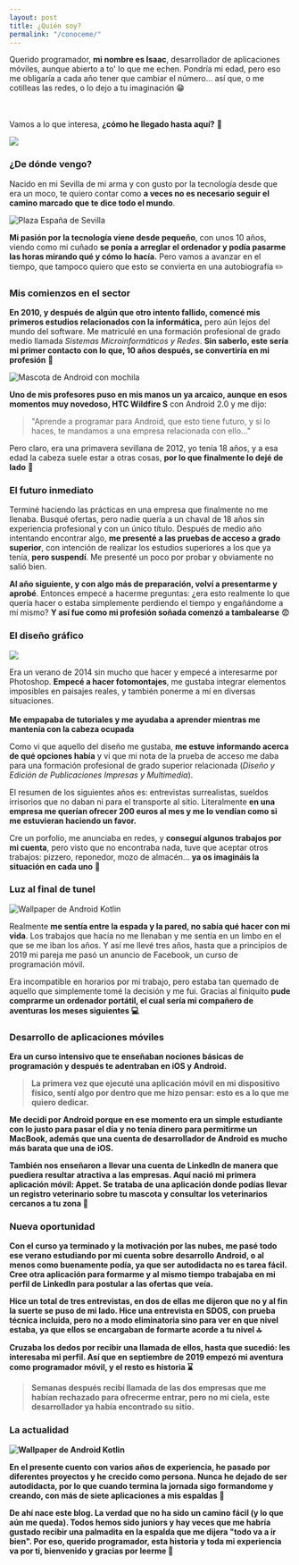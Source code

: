 ```yaml
---
layout: post
title: ¿Quién soy?
permalink: "/conoceme/"
---
```


<div class="row">
  <div class="col-md-6"><p>Querido programador, <strong>mi nombre es Isaac</strong>, desarrollador de aplicaciones móviles, aunque abierto a to' lo que me echen. 
  Pondría mi edad, pero eso me obligaría a cada año tener que cambiar el número... así que, o me cotilleas las redes, o lo dejo a tu imaginación 😁 
  
  <br><br> Vamos a lo que interesa, <strong>¿cómo he llegado hasta aquí?</strong> 🤔</p></div>

  <div class="col-md-6"><img src="/assets/images/isaac.webp" /></div>

</div>

### ¿De dónde vengo?

Nacido en mi Sevilla de mi arma y con gusto por la tecnología desde que era un moco, te quiero contar como <strong>a veces no es necesario seguir el camino marcado
que te dice todo el mundo</strong>.

![Plaza España de Sevilla](/assets/images/about_assets/seville.webp)

<strong>Mi pasión por la tecnología viene desde pequeño</strong>, con unos 10 años, viendo como mi cuñado <strong>se ponía a arreglar el ordenador y podía pasarme
las horas mirando qué y cómo lo hacía.</strong> Pero vamos a avanzar en el tiempo, que tampoco quiero que esto se convierta en una autobiografía ✏️

### Mis comienzos en el sector

<strong>En 2010, y después de algún que otro intento fallido, comencé mis primeros estudios relacionados con la informática,</strong> pero aún lejos del mundo del
software. Me matriculé en una formación profesional de grado medio llamada <i>Sistemas Microinformáticos y Redes</i>. <strong>Sin saberlo, este sería mi primer
contacto con lo que, 10 años después, se convertiría en mi profesión</strong> 📱

![Mascota de Android con mochila](/assets/images/about_assets/android_developer.webp)

<strong>Uno de mis profesores puso en mis manos un ya arcaico, aunque en esos momentos muy novedoso, HTC Wildfire S</strong> con Android 2.0 y me dijo:

> "Aprende a programar para Android, que esto tiene futuro, y si lo haces, te mandamos a una empresa relacionada con ello..."

Pero claro, era una primavera sevillana de 2012, yo tenía 18 años, y a esa edad la cabeza suele estar a otras cosas, <strong>por lo que finalmente lo dejé de lado</strong> 🤯

### El futuro inmediato

Terminé haciendo las prácticas en una empresa que finalmente no me llenaba. Busqué ofertas, pero nadie quería a un chaval de 18 años sin experiencia profesional y con un
único título. Después de medio año intentando encontrar algo, <strong>me presenté a las pruebas de acceso a grado superior</strong>, con intención de realizar los estudios
superiores a los que ya tenía, <strong>pero suspendí</strong>. Me presenté un poco por probar y obviamente no salió bien.

<strong>Al año siguiente, y con algo más de preparación, volví a presentarme y aprobé</strong>. Entonces empecé a hacerme preguntas: ¿era esto realmente lo que quería
hacer o estaba simplemente perdiendo el tiempo y engañándome a mí mismo? <strong>Y así fue como mi profesión soñada comenzó a tambalearse</strong> 😨

### El diseño gráfico

<div class="row">
  
  <div class="col-md-6 mb-4"><img src="/assets/images/about_assets/teletrabajo.webp" /></div>

  <div class="col-md-6"><p>Era un verano de 2014 sin mucho que hacer y empecé a interesarme por Photoshop. <strong>Empecé a hacer fotomontajes</strong>, me 
  gustaba integrar elementos imposibles en paisajes reales, y también ponerme a mí en diversas situaciones. <br><br><strong>Me empapaba de tutoriales y me ayudaba a 
  aprender mientras me mantenía con la cabeza ocupada</strong></p></div>

</div>

Como vi que aquello del diseño me gustaba, <strong>me estuve informando acerca de qué opciones había</strong> y vi que mi nota de la prueba de acceso me daba
para una formación profesional de grado superior relacionada (<i>Diseño y Edición de Publicaciones Impresas y Multimedia</i>).

El resumen de los siguientes años es: entrevistas surrealistas, sueldos irrisorios que no daban ni para el transporte al sitio. Literalmente <strong>en una
empresa me querían ofrecer 200 euros al mes y me lo vendían como si me estuvieran haciendo un favor.</strong>

Cre un porfolio, me anunciaba en redes, y <strong>conseguí algunos trabajos por mi cuenta</strong>, pero visto que no encontraba nada, tuve que aceptar 
otros trabajos: pizzero, reponedor, mozo de almacén... <strong>ya os imagináis la situación en cada uno</strong> 🍕

### Luz al final de tunel

![Wallpaper de Android Kotlin](/assets/images/about_assets/mobile_development.webp)

Realmente <strong>me sentía entre la espada y la pared, no sabía qué hacer con mi vida</strong>. Los trabajos que hacía no me llenaban y me sentía en un limbo
en el que se me iban los años. Y así me llevé tres años, hasta que a principios de 2019 mi pareja me pasó un anuncio de Facebook, un curso de programación móvil.

Era incompatible en horarios por mi trabajo, pero estaba tan quemado de aquello que simplemente tomé la decisión y me fui. Gracias al finiquito <strong>pude 
comprarme un ordenador portátil, el cual sería mi compañero de aventuras los meses siguientes<strong> 💻

### Desarrollo de aplicaciones móviles

<strong>Era un curso intensivo que te enseñaban nociones básicas de programación y después te adentraban en iOS y Android.</strong>

> La primera vez que ejecuté una aplicación móvil en mi dispositivo físico, sentí algo por dentro que me hizo pensar: esto es a lo que me quiero dedicar.

<strong>Me decidí por Android</strong> porque en ese momento era un simple estudiante con lo justo para pasar el día y no tenía dinero para permitirme un
MacBook, además que una cuenta de desarrollador de Android es mucho más barata que una de iOS.

También nos enseñaron a llevar una cuenta de LinkedIn de manera que puediera resultar atractiva a las empresas. <strong>Aquí nació mi primera aplicación móvil:
Appet.</strong> Se trataba de una aplicación donde podías llevar un registro veterinario sobre tu mascota y consultar los veterinarios cercanos a tu zona 🐹

### Nueva oportunidad

<strong>Con el curso ya terminado y la motivación por las nubes, me pasé todo ese verano estudiando por mi cuenta sobre desarrollo Android</strong>, o al menos como
buenamente podía, ya que ser autodidacta no es tarea fácil. Cree otra aplicación para formarme y al mismo tiempo trabajaba en mi perfil de LinkedIn para postular a las
ofertas que veía.

<strong>Hice un total de tres entrevistas,</strong> en dos de ellas me dijeron que no y al fin la suerte se puso de mi lado. Hice una entrevista en SDOS, con prueba
técnica incluida, pero no a modo eliminatoria sino para ver en que nivel estaba, ya que <strong>ellos se encargaban de formarte acorde a tu nivel</strong> 🔝

Cruzaba los dedos por recibir una llamada de ellos, hasta que sucedió: <strong>les interesaba mi perfil</strong>. Así que <strong>en septiembre de 2019 empezó
mi aventura como programador móvil, y el resto es historia</strong> ⌛

> Semanas después recibí llamada de las dos empresas que me habían rechazado para ofrecerme entrar, pero no mi ciela, este desarrollador ya había encontrado su
> sitio.

### La actualidad

![Wallpaper de Android Kotlin](/assets/images/about_assets/actually.webp)

En el presente <strong>cuento con varios años de experiencia</strong>, he pasado por diferentes proyectos y he crecido como persona. Nunca he dejado de ser autodidacta,
por lo que <strong>cuando termina la jornada sigo formandome y creando, con más de siete aplicaciones a mis espaldas</strong> 📱

De ahí nace este blog. La verdad que no ha sido un camino fácil (y lo que aún me queda). <strong>Todos hemos sido juniors y hay veces que me habría gustado recibir una
palmadita en la espalda que me dijera "todo va a ir bien".</strong> Por eso, querido programador, esta historia y toda mi experiencia va por ti, bienvenido y gracias por
leerme 🙏
